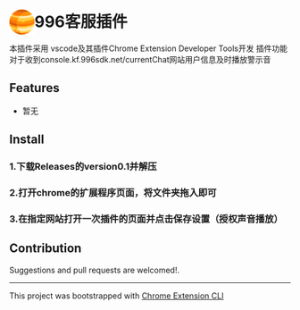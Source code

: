 # <img src="public/icons/icon_48.png" width="45" align="left"> 996客服插件

本插件采用 vscode及其插件Chrome Extension Developer Tools开发
插件功能
对于收到console.kf.996sdk.net/currentChat网站用户信息及时播放警示音

## Features

- 暂无

## Install
### 1.下载Releases的version0.1并解压
### 2.打开chrome的扩展程序页面，将文件夹拖入即可
### 3.在指定网站打开一次插件的页面并点击保存设置（授权声音播放）

## Contribution

Suggestions and pull requests are welcomed!.

---

This project was bootstrapped with [Chrome Extension CLI](https://github.com/dutiyesh/chrome-extension-cli)

